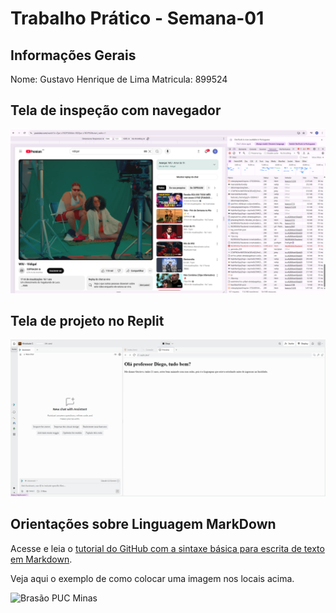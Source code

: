 # Trabalho Prático - Semana-01

## Informações Gerais

Nome: Gustavo Henrique de Lima
Matricula: 899524

## Tela de inspeção com navegador

![Inspeção-Atv1](images/pastas-para-carregar-o-youtube.png)

## Tela de projeto no Replit

![AtividadeReplit](images/atividade-Replit.png)

## Orientações sobre Linguagem MarkDown

Acesse e leia o [tutorial do GitHub com a sintaxe básica para escrita de texto em Markdown](https://docs.github.com/pt/get-started/writing-on-github/getting-started-with-writing-and-formatting-on-github/basic-writing-and-formatting-syntax).

Veja aqui o exemplo de como colocar uma imagem nos locais acima.

![Brasão PUC Minas](images/brasao_puc.png)
